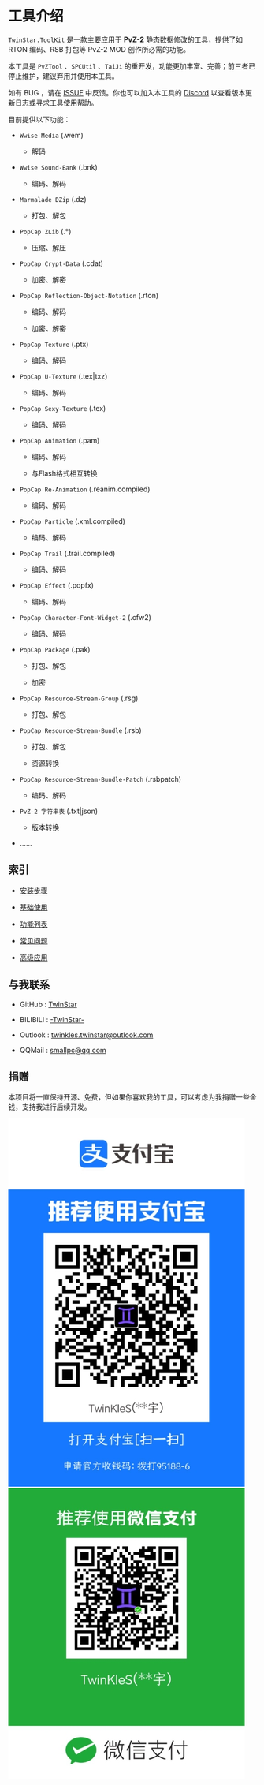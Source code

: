 # 工具介绍

`TwinStar.ToolKit` 是一款主要应用于 **PvZ-2** 静态数据修改的工具，提供了如 RTON 编码、RSB 打包等 PvZ-2 MOD 创作所必需的功能。

本工具是 `PvZTool` 、`SPCUtil` 、`TaiJi` 的重开发，功能更加丰富、完善；前三者已停止维护，建议弃用并使用本工具。

如有 BUG ，请在 [ISSUE](https://github.com/twinkles-twinstar/TwinStar.ToolKit/issues) 中反馈。你也可以加入本工具的 [Discord](https://discord.com/invite/v7qvttSX8K) 以查看版本更新日志或寻求工具使用帮助。

目前提供以下功能：

* `Wwise Media` (.wem)

	* 解码

* `Wwise Sound-Bank` (.bnk)

	* 编码、解码

* `Marmalade DZip` (.dz)

	* 打包、解包

* `PopCap ZLib` (.*)

	* 压缩、解压

* `PopCap Crypt-Data` (.cdat)

	* 加密、解密

* `PopCap Reflection-Object-Notation` (.rton)

	* 编码、解码

	* 加密、解密

* `PopCap Texture` (.ptx)

	* 编码、解码

* `PopCap U-Texture` (.tex|txz)

	* 编码、解码

* `PopCap Sexy-Texture` (.tex)

	* 编码、解码

* `PopCap Animation` (.pam)

	* 编码、解码

	* 与Flash格式相互转换

* `PopCap Re-Animation` (.reanim.compiled)

	* 编码、解码

* `PopCap Particle` (.xml.compiled)

	* 编码、解码

* `PopCap Trail` (.trail.compiled)

	* 编码、解码

* `PopCap Effect` (.popfx)

	* 编码、解码

* `PopCap Character-Font-Widget-2` (.cfw2) 

	* 编码、解码

* `PopCap Package` (.pak)

	* 打包、解包

	* 加密

* `PopCap Resource-Stream-Group` (.rsg)

	* 打包、解包

* `PopCap Resource-Stream-Bundle` (.rsb)

	* 打包、解包

	* 资源转换

* `PopCap Resource-Stream-Bundle-Patch` (.rsbpatch)

	* 编码、解码

* `PvZ-2 字符串表` (.txt|json)

	* 版本转换

* ......

## 索引

- [安装步骤](./installation.md)

- [基础使用](./usage.md)

- [功能列表](./method.md)

- [常见问题](./question.md)

- [高级应用](./advanced.md)

## 与我联系

* GitHub : [TwinStar](https://github.com/twinkles-twinstar/)

* BILIBILI : [-TwinStar-](https://space.bilibili.com/12258540)

* Outlook : twinkles.twinstar@outlook.com

* QQMail : smallpc@qq.com

## 捐赠

本项目将一直保持开源、免费，但如果你喜欢我的工具，可以考虑为我捐赠一些金钱，支持我进行后续开发。

![支付宝](../image/donate/alipay.jpg "支付宝")
![微信](../image/donate/wechat.jpg "微信")
